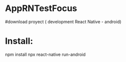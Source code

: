 # AppRNTestFocus

#download proyect ( development React Native - android)

# Install: 
npm install
npx react-native run-android
